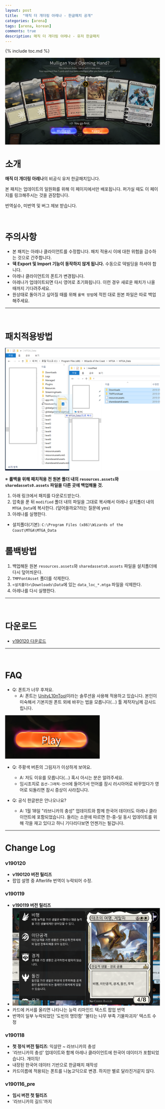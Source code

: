 ```yaml
---
layout: post
title:  "매직 더 개더링 아레나 - 한글패치 공개"
categories: [arena]
tags: [arena, korean]
comments: true
description: 매직 더 개더링 아레나 - 유저 한글패치
---
```


{% include toc.md %}

![kr1](/assets/images/arena/kr1.png)

# 소개
**매직 더 개더링 아레나**의 비공식 유저 한글패치입니다.

본 패치는 업데이트의 일원화를 위해 이 페이지에서만 배포됩니다. 퍼가실 때도 이 페이지를 링크해주시는 것을 권장합니다.

번역실수, 미번역 및 버그 제보 받습니다.

<br>

# **주의사항**
* 본 패치는 아레나 클라이언트를 수정합니다. 패치 적용시 이에 대한 위험을 감수하는 것으로 간주합니다.
* **덱 Export 및 Import 기능이 동작하지 않게 됩니다.** 수동으로 덱빌딩을 하셔야 합니다.
* 아레나 클라이언트의 폰트가 변경됩니다.
* 아레나가 업데이트되면 다시 영어로 초기화됩니다. 이런 경우 새로운 패치가 나올 때까지 기다려주세요.
* 원상태로 돌아가고 싶어질 때를 위해 `롤백 방법`에 적힌 대로 원본 파일은 따로 백업해주세요.

------------------------------------

<br>

# 패치적용방법
![패치방법](/assets/images/arena/patch1.png)

※ **롤백을 위해 패치적용 전 원본 폴더 내의 `resources.assets`와 `sharedassets0.assets` 파일을 다른 곳에 백업해둘 것.**

 1. 아래 링크에서 패치를 다운로드받는다.
 1. 압축을 푼 뒤 `modified` 폴더 내의 파일을 그대로 복사해서 아레나 설치폴더 내의 `MTGA_Data`에 복사한다. (덮어쓸까요?라는 질문에 yes)
 1. 아레나를 실행한다.

 * 설치폴더(기본): `C:\Program Files (x86)\Wizards of the Coast\MTGA\MTGA_Data`

# 롤백방법
 1. 백업해둔 원본 `resources.assets`와 `sharedassets0.assets` 파일을 설치폴더에 다시 덮어씌운다. 
 1. `TMPFontAsset` 폴더를 삭제한다.
 1. `<설치폴더>\Downloads\Data`에 있는 `data_loc_*.mtga` 파일을 삭제한다.
 1. 아레나를 다시 실행한다.
  
------------------------------------

<br>

# **다운로드**
 * [v190120 다운로드](https://github.com/youbeebee/MTGArena-kr/releases/download/v190120/MTGArena-kr_v190120.zip)

------------------------------------

<br>

# FAQ 
 * Q: 폰트가 너무 후져요.
   * A: 폰트는 [UnityL10nTool](https://github.com/dmc31a42/UnityL10nTool/wiki/Home-ko-KR)이라는 솔루션을 사용해 적용하고 있습니다. 본인이 미숙해서 기본지원 폰트 외에 바꾸는 법을 모릅니다(...) 툴 제작자님께 감사드립니다.
 
![btn](/assets/images/arena/btn_font2.png)
 * Q: 주황색 버튼의 그림자가 이상하게 보여요.
   * A: 저도 이유를 모릅니다(...) 혹시 아시는 분은 알려주세요.
   * 임시조치로 `옵션-그래픽-언어`에 들어가서 언어를 잠시 러시아어로 바꾸었다가 영어로 되돌리면 잠시 증상이 사라집니다.

 * Q: 공식 한글판은 안나오나요?
   * A: 1월 18일 "라브니카의 충성" 업데이트와 함께 한국어 데이터도 아레나 클라이언트에 포함되었습니다. 들리는 소문에 따르면 한-중-일 동시 업데이트를 위해 각을 재고 있다고 하니 기다리다보면 언젠가는 될겁니다.

------------------------------------

# Change Log
### v190120
* **v190120 버전 릴리즈**
* 팝업 설명 중 Afterlife 번역이 누락되어 수정.

### v190119
* **v190119 버전 릴리즈**
* ![popup](/assets/images/arena/remind_popup.png)
* 카드에 커서를 올리면 나타나는 능력 리마인드 텍스트 팝업 번역
* 번역이 일부 누락되었던 '도빈의 명민함' '불타는 나무 부족 기물파괴자' 텍스트 수정

### v190118
* **첫 정식 버전 릴리즈**: 익살란 ~ 라브니카의 충성
* '라브니카의 충성' 업데이트와 함께 아레나 클라이언트에 한국어 데이터가 포함되었습니다. 개이득!
* 내장된 한국어 데이터 기반으로 한글패치 재작성
* 카드이름에 적용되는 폰트를 나눔고딕으로 변경. 하지만 별로 달라진거같지 않다.

### v190116_pre
* **임시 버전 첫 릴리즈**
* '라브니카의 길드'까지
